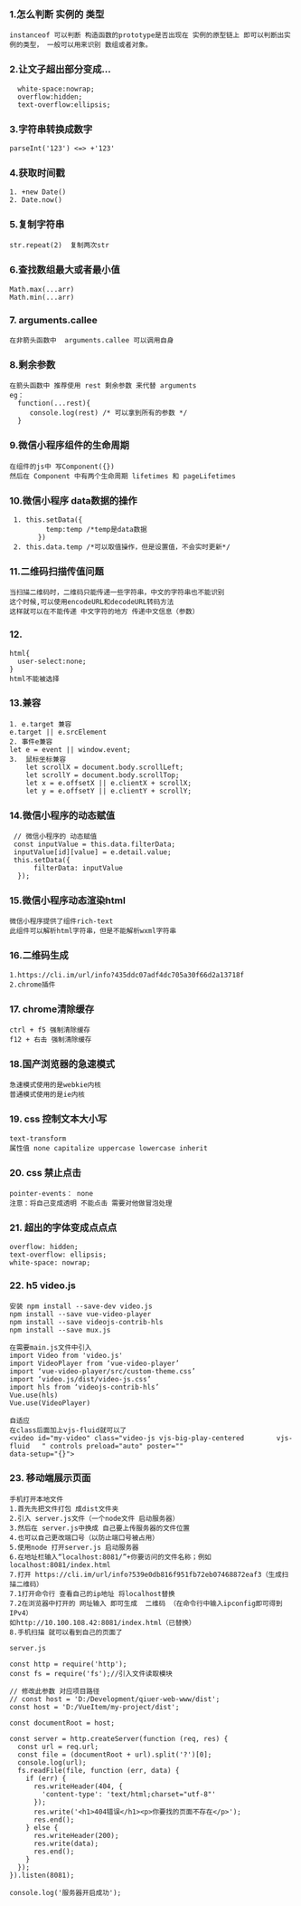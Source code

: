 ### 1.怎么判断 实例的 类型

```note
instanceof 可以判断 构造函数的prototype是否出现在 实例的原型链上 即可以判断出实例的类型， 一般可以用来识别 数组或者对象。
```

### 2.让文子超出部分变成...

```
  white-space:nowrap;
  overflow:hidden;
  text-overflow:ellipsis;
```

### 3.字符串转换成数字

```
parseInt('123') <=> +'123'
```

### 4.获取时间戳

```
1. +new Date()
2. Date.now()
```

### 5.复制字符串

```
str.repeat(2)  复制两次str
```

### 6.查找数组最大或者最小值

```
Math.max(...arr) 
Math.min(...arr)
```

### 7. arguments.callee

```
在非箭头函数中  arguments.callee 可以调用自身
```

### 8.剩余参数

```
在箭头函数中 推荐使用 rest 剩余参数 来代替 arguments
eg：
  function(...rest){
     console.log(rest) /* 可以拿到所有的参数 */
  }
```

### 9.微信小程序组件的生命周期

```
在组件的js中 写Component({})
然后在 Component 中有两个生命周期 lifetimes 和 pageLifetimes
```

### 10.微信小程序 data数据的操作

```
 1. this.setData({
         temp:temp /*temp是data数据
       })
 2. this.data.temp /*可以取值操作，但是设置值，不会实时更新*/
```

### 11.二维码扫描传值问题

```
当扫描二维码时，二维码只能传递一些字符串，中文的字符串也不能识别
这个时候,可以使用encodeURL和decodeURL转码方法
这样就可以在不能传递 中文字符的地方 传递中文信息（参数）
```

### 12.

```
html{
  user-select:none;
}
html不能被选择
```

### 13.兼容

```
1. e.target 兼容
e.target || e.srcElement
2. 事件e兼容
let e = event || window.event;
3. 	鼠标坐标兼容
    let scrollX = document.body.scrollLeft;
	let scrollY = document.body.scrollTop;
	let x = e.offsetX || e.clientX + scrollX;
	let y = e.offsetY || e.clientY + scrollY;

```

### 14.微信小程序的动态赋值

```
 // 微信小程序的 动态赋值 
 const inputValue = this.data.filterData;
 inputValue[id][value] = e.detail.value;
 this.setData({
      filterData: inputValue
  });
```

### 15.微信小程序动态渲染html

```
微信小程序提供了组件rich-text
此组件可以解析html字符串，但是不能解析wxml字符串
```

### 16.二维码生成

```
1.https://cli.im/url/info?435ddc07adf4dc705a30f66d2a13718f
2.chrome插件
```

### 17. chrome清除缓存

```
ctrl + f5 强制清除缓存
f12 + 右击 强制清除缓存
```

### 18.国产浏览器的急速模式

```
急速模式使用的是webkie内核
普通模式使用的是ie内核
```

### 19. css 控制文本大小写

```
text-transform 
属性值 none capitalize uppercase lowercase inherit
```

### 20. css 禁止点击

```
pointer-events： none
注意：将自己变成透明 不能点击 需要对他做冒泡处理
```

### 21. 超出的字体变成点点点

```
overflow: hidden;
text-overflow: ellipsis;
white-space: nowrap;
```

### 22. h5 video.js

```
安装 npm install --save-dev video.js
npm install --save vue-video-player
npm install --save videojs-contrib-hls
npm install --save mux.js

在需要main.js文件中引入
import Video from 'video.js'
import VideoPlayer from ‘vue-video-player’
import ‘vue-video-player/src/custom-theme.css’
import ‘video.js/dist/video-js.css’
import hls from ‘videojs-contrib-hls’
Vue.use(hls)
Vue.use(VideoPlayer)

自适应
在class后面加上vjs-fluid就可以了
<video id="my-video" class="video-js vjs-big-play-centered        vjs-fluid   " controls preload="auto" poster=""
data-setup="{}">
```

### 23. 移动端展示页面

```
手机打开本地文件
1.首先先把文件打包 成dist文件夹
2.引入 server.js文件（一个node文件 启动服务器）
3.然后在 server.js中换成 自己要上传服务器的文件位置
4.也可以自己更改端口号（以防止端口号被占用）
5.使用node 打开server.js 启动服务器
6.在地址栏输入“localhost:8081/”+你要访问的文件名称；例如localhost:8081/index.html
7.打开 https://cli.im/url/info?539e0db816f951fb72eb07468872eaf3（生成扫描二维码）
7.1打开命令行 查看自己的ip地址 将localhost替换 
7.2在浏览器中打开的 网址输入 即可生成  二维码 （在命令行中输入ipconfig即可得到IPv4）
如http://10.100.108.42:8081/index.html（已替换）
8.手机扫描 就可以看到自己的页面了
```

```
server.js

const http = require('http');
const fs = require('fs');//引入文件读取模块

// 修改此参数 对应项目路径
// const host = 'D:/Development/qiuer-web-www/dist';
const host = 'D:/VueItem/my-project/dist';

const documentRoot = host;

const server = http.createServer(function (req, res) {
  const url = req.url;
  const file = (documentRoot + url).split('?')[0];
  console.log(url);
  fs.readFile(file, function (err, data) {
    if (err) {
      res.writeHeader(404, {
        'content-type': 'text/html;charset="utf-8"'
      });
      res.write('<h1>404错误</h1><p>你要找的页面不存在</p>');
      res.end();
    } else {
      res.writeHeader(200);
      res.write(data);
      res.end();
    }
  });
}).listen(8081);

console.log('服务器开启成功');
```

